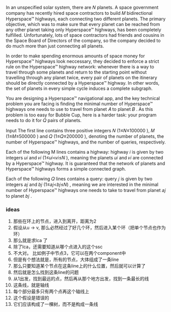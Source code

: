 In an unspecified solar system, there are 𝑁
 planets. A space government company has recently hired space contractors to build 𝑀
 bidirectional Hyperspace™ highways, each connecting two different planets. The primary objective, which was to make sure that every planet can be reached from any other planet taking only Hyperspace™ highways, has been completely fulfilled. Unfortunately, lots of space contractors had friends and cousins in the Space Board of Directors of the company, so the company decided to do much more than just connecting all planets.

In order to make spending enormous amounts of space money for Hyperspace™ highways look neccessary, they decided to enforce a strict rule on the Hyperspace™ highway network: whenever there is a way to travel through some planets and return to the starting point without travelling through any planet twice, every pair of planets on the itinerary should be directly connected by a Hyperspace™ highway. In other words, the set of planets in every simple cycle induces a complete subgraph.

You are designing a Hyperspace™ navigational app, and the key technical problem you are facing is finding the minimal number of Hyperspace™ highways one needs to use to travel from planet 𝐴
 to planet 𝐵
. As this problem is too easy for Bubble Cup, here is a harder task: your program needs to do it for 𝑄
 pairs of planets.

Input
The first line contains three positive integers 𝑁
 (1≤𝑁≤100000
), 𝑀
 (1≤𝑀≤500000
) and 𝑄
 (1≤𝑄≤200000
), denoting the number of planets, the number of Hyperspace™ highways, and the number of queries, respectively.

Each of the following M lines contains a highway: highway 𝑖
 is given by two integers 𝑢𝑖
 and 𝑣𝑖
 (1≤𝑢𝑖<𝑣𝑖≤𝑁
), meaning the planets 𝑢𝑖
 and 𝑣𝑖
 are connected by a Hyperspace™ highway. It is guaranteed that the network of planets and Hyperspace™ highways forms a simple connected graph.

Each of the following 𝑄
 lines contains a query: query 𝑗
 is given by two integers 𝑎𝑗
 and 𝑏𝑗
 (1≤𝑎𝑗<𝑏𝑗≤𝑁)
, meaning we are interested in the minimal number of Hyperspace™ highways one needs to take to travel from planet 𝑎𝑗
 to planet 𝑏𝑗
.

### ideas
1. 那些在环上的节点，进入到离开，距离为2
2. 假设从u -> v, 那么必然经过了好几个环，然后进入某个环（把单个节点也作为环）
3. 那么就是求lca 了
4. 除了lca，还需要知道从哪个点进入的这个ssc
5. 不大对。 比如例子中节点3，它可以在两个component中
6. 但是有个想法就是，所有的节点，大体组成了一条line
7. 那么只要知道某个节点在这条line上的什么位置，然后就可以计算了
8. 然后就是怎么找到这条line的问题
9. 从1出发，找到最远的点，然后再从那个地方出发，找到一条最长的线
10. 这条线，就是轴线
11. 每个部分最多只有两个点再这个轴线上
12. 这个假设是错误的
13. 它们应该构成了一棵树，而不是构成一条线